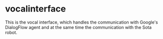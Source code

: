 # vocalinterface

This is the vocal interface, which handles the communication with Google's DialogFlow agent and at the same time the communication with the Sota robot. 
